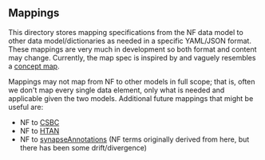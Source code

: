 ## Mappings 

This directory stores mapping specifications from the NF data model to other data model/dictionaries as needed in a specific YAML/JSON format. 
These mappings are very much in development so both format and content may change.
Currently, the map spec is inspired by and vaguely resembles a [concept map](https://build.fhir.org/conceptmap-example.json.html).

Mappings may not map from NF to other models in full scope; that is, often we don't map every single data element, only what is needed and applicable given the two models.
Additional future mappings that might be useful are:

- NF to [CSBC](https://www.synapse.org/#!Synapse:syn26433610/tables/)
- NF to [HTAN](https://github.com/ncihtan/data-models)
- NF to [synapseAnnotations](https://github.com/Sage-Bionetworks/synapseAnnotations/) (NF terms originally derived from here, but there has been some drift/divergence)



